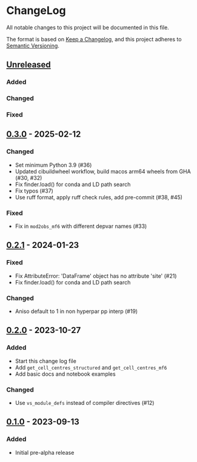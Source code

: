 # ChangeLog
All notable changes to this project will be documented in this file.

The format is based on [Keep a Changelog](https://keepachangelog.com/en/1.1.0/),
and this project adheres to [Semantic Versioning](https://semver.org/spec/v2.0.0.html).

## [Unreleased]
### Added
### Changed
### Fixed

## [0.3.0] - 2025-02-12
### Changed
- Set minimum Python 3.9 (#36)
- Updated cibuildwheel workflow, build macos arm64 wheels from GHA (#30, #32)
- Fix finder.load() for conda and LD path search
- Fix typos (#37)
- Use ruff format, apply ruff check rules, add pre-commit (#38, #45)

### Fixed
- Fix in `mod2obs_mf6` with different depvar names (#33)

## [0.2.1] - 2024-01-23
### Fixed
- Fix AttributeError: 'DataFrame' object has no attribute 'site' (#21)
- Fix finder.load() for conda and LD path search

### Changed
- Aniso default to 1 in non hyperpar pp interp (#19)

## [0.2.0] - 2023-10-27
### Added
- Start this change log file
- Add `get_cell_centres_structured` and `get_cell_centres_mf6`
- Add basic docs and notebook examples

### Changed
- Use `vs_module_defs` instead of compiler directives (#12)

## [0.1.0] - 2023-09-13
### Added
- Initial pre-alpha release

[Unreleased]: https://github.com/pypest/pypestutils/compare/v0.3.0...develop
[0.3.0]: https://github.com/pypest/pypestutils/compare/v0.2.1...v0.3.0
[0.2.1]: https://github.com/pypest/pypestutils/compare/v0.2.0...v0.2.1
[0.2.0]: https://github.com/pypest/pypestutils/compare/v0.1.0...v0.2.0
[0.1.0]: https://github.com/pypest/pypestutils/releases/tag/v0.1.0
